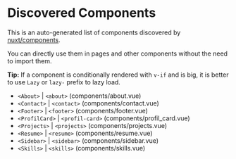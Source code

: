 # Discovered Components

This is an auto-generated list of components discovered by [nuxt/components](https://github.com/nuxt/components).

You can directly use them in pages and other components without the need to import them.

**Tip:** If a component is conditionally rendered with `v-if` and is big, it is better to use `Lazy` or `lazy-` prefix to lazy load.

- `<About>` | `<about>` (components/about.vue)
- `<Contact>` | `<contact>` (components/contact.vue)
- `<Footer>` | `<footer>` (components/footer.vue)
- `<ProfilCard>` | `<profil-card>` (components/profil_card.vue)
- `<Projects>` | `<projects>` (components/projects.vue)
- `<Resume>` | `<resume>` (components/resume.vue)
- `<Sidebar>` | `<sidebar>` (components/sidebar.vue)
- `<Skills>` | `<skills>` (components/skills.vue)
